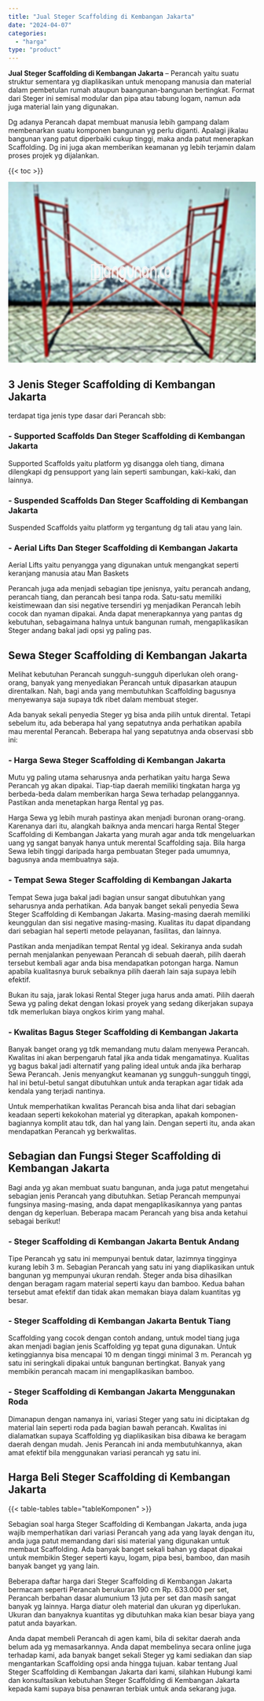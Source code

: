 ```yaml
---
title: "Jual Steger Scaffolding di Kembangan Jakarta"
date: "2024-04-07"
categories: 
  - "harga"
type: "product"
---
```


**Jual Steger Scaffolding di Kembangan Jakarta** – Perancah yaitu suatu struktur sementara yg diaplikasikan untuk menopang manusia dan material dalam pembetulan rumah ataupun baangunan-bangunan bertingkat. Format dari Steger ini semisal modular dan pipa atau tabung logam, namun ada juga material lain yang digunakan.

Dg adanya Perancah dapat membuat manusia lebih gampang dalam membenarkan suatu komponen bangunan yg perlu diganti. Apalagi jikalau bangunan yang patut diperbaiki cukup tinggi, maka anda patut menerapkan Scaffolding. Dg ini juga akan memberikan keamanan yg lebih terjamin dalam proses projek yg dijalankan.

{{< toc >}}

![Jual Steger Scaffolding di Kembangan Jakarta](/images/sewa-scaffolding-steger-01.png)

## 3 Jenis Steger Scaffolding di Kembangan Jakarta

terdapat tiga jenis type dasar dari Perancah sbb:

### \- Supported Scaffolds Dan Steger Scaffolding di Kembangan Jakarta

Supported Scaffolds yaitu platform yg disangga oleh tiang, dimana dilengkapi dg pensupport yang lain seperti sambungan, kaki-kaki, dan lainnya.

### \- Suspended Scaffolds Dan Steger Scaffolding di Kembangan Jakarta

Suspended Scaffolds yaitu platform yg tergantung dg tali atau yang lain.

### \- Aerial Lifts Dan Steger Scaffolding di Kembangan Jakarta

Aerial Lifts yaitu penyangga yang digunakan untuk mengangkat seperti keranjang manusia atau Man Baskets

Perancah juga ada menjadi sebagian tipe jenisnya, yaitu perancah andang, perancah tiang, dan perancah besi tanpa roda. Satu-satu memiliki keistimewaan dan sisi negative tersendiri yg menjadikan Perancah lebih cocok dan nyaman dipakai. Anda dapat menerapkannya yang pantas dg kebutuhan, sebagaimana halnya untuk bangunan rumah, mengaplikasikan Steger andang bakal jadi opsi yg paling pas.

## Sewa Steger Scaffolding di Kembangan Jakarta

Melihat kebutuhan Perancah sungguh-sungguh diperlukan oleh orang-orang, banyak yang menyediakan Perancah untuk dipasarkan ataupun direntalkan. Nah, bagi anda yang membutuhkan Scaffolding bagusnya menyewanya saja supaya tdk ribet dalam membuat steger.

Ada banyak sekali penyedia Steger yg bisa anda pilih untuk dirental. Tetapi sebelum itu, ada beberapa hal yang sepatutnya anda perhatikan apabila mau merental Perancah. Beberapa hal yang sepatutnya anda observasi sbb ini:

### \- Harga Sewa Steger Scaffolding di Kembangan Jakarta

Mutu yg paling utama seharusnya anda perhatikan yaitu harga Sewa Perancah yg akan dipakai. Tiap-tiap daerah memiliki tingkatan harga yg berbeda-beda dalam memberikan harga Sewa terhadap pelanggannya. Pastikan anda menetapkan harga Rental yg pas.

Harga Sewa yg lebih murah pastinya akan menjadi buronan orang-orang. Karenanya dari itu, alangkah baiknya anda mencari harga Rental Steger Scaffolding di Kembangan Jakarta yang murah agar anda tdk mengeluarkan uang yg sangat banyak hanya untuk merental Scaffolding saja. Bila harga Sewa lebih tinggi daripada harga pembuatan Steger pada umumnya, bagusnya anda membuatnya saja.

### \- Tempat Sewa Steger Scaffolding di Kembangan Jakarta

Tempat Sewa juga bakal jadi bagian unsur sangat dibutuhkan yang seharusnya anda perhatikan. Ada banyak banget sekali penyedia Sewa Steger Scaffolding di Kembangan Jakarta. Masing-masing daerah memiliki keunggulan dan sisi negative masing-masing. Kualitas itu dapat dipandang dari sebagian hal seperti metode pelayanan, fasilitas, dan lainnya.

Pastikan anda menjadikan tempat Rental yg ideal. Sekiranya anda sudah pernah menjalankan penyewaan Perancah di sebuah daerah, pilih daerah tersebut kembali agar anda bisa mendapatkan potongan harga. Namun apabila kualitasnya buruk sebaiknya pilih daerah lain saja supaya lebih efektif.

Bukan itu saja, jarak lokasi Rental Steger juga harus anda amati. Pilih daerah Sewa yg paling dekat dengan lokasi proyek yang sedang dikerjakan supaya tdk memerlukan biaya ongkos kirim yang mahal.

### \- Kwalitas Bagus Steger Scaffolding di Kembangan Jakarta

Banyak banget orang yg tdk memandang mutu dalam menyewa Perancah. Kwalitas ini akan berpengaruh fatal jika anda tidak mengamatinya. Kualitas yg bagus bakal jadi alternatif yang paling ideal untuk anda jika berharap Sewa Perancah. Jenis menyangkut keamanan yg sungguh-sungguh tinggi, hal ini betul-betul sangat dibutuhkan untuk anda terapkan agar tidak ada kendala yang terjadi nantinya.

Untuk memperhatikan kwalitas Perancah bisa anda lihat dari sebagian keadaan seperti kekokohan material yg diterapkan, apakah komponen-bagiannya komplit atau tdk, dan hal yang lain. Dengan seperti itu, anda akan mendapatkan Perancah yg berkwalitas.

## Sebagian dan Fungsi Steger Scaffolding di Kembangan Jakarta

Bagi anda yg akan membuat suatu bangunan, anda juga patut mengetahui sebagian jenis Perancah yang dibutuhkan. Setiap Perancah mempunyai fungsinya masing-masing, anda dapat mengaplikasikannya yang pantas dengan dg keperluan. Beberapa macam Perancah yang bisa anda ketahui sebagai berikut!

### \- Steger Scaffolding di Kembangan Jakarta Bentuk Andang

Tipe Perancah yg satu ini mempunyai bentuk datar, lazimnya tingginya kurang lebih 3 m. Sebagian Perancah yang satu ini yang diaplikasikan untuk bangunan yg mempunyai ukuran rendah. Steger anda bisa dihasilkan dengan beragam ragam material seperti kayu dan bamboo. Kedua bahan tersebut amat efektif dan tidak akan memakan biaya dalam kuantitas yg besar.

### \- Steger Scaffolding di Kembangan Jakarta Bentuk Tiang

Scaffolding yang cocok dengan contoh andang, untuk model tiang juga akan menjadi bagian jenis Scaffolding yg tepat guna digunakan. Untuk ketinggiannya bisa mencapai 10 m dengan tinggi minimal 3 m. Perancah yg satu ini seringkali dipakai untuk bangunan bertingkat. Banyak yang membikin perancah macam ini mengaplikasikan bamboo.

### \- Steger Scaffolding di Kembangan Jakarta Menggunakan Roda

Dimanapun dengan namanya ini, variasi Steger yang satu ini diciptakan dg material lain seperti roda pada bagian bawah perancah. Kwalitas ini dialamatkan supaya Scaffolding yg diaplikasikan bisa dibawa ke beragam daerah dengan mudah. Jenis Perancah ini anda membutuhkannya, akan amat efektif bila menggunakan variasi perancah yg satu ini.

## Harga Beli Steger Scaffolding di Kembangan Jakarta

{{< table-tables table="tableKomponen" >}}

Sebagian soal harga Steger Scaffolding di Kembangan Jakarta, anda juga wajib memperhatikan dari variasi Perancah yang ada yang layak dengan itu, anda juga patut memandang dari sisi material yang digunakan untuk membaut Scaffolding. Ada banyak banget sekali bahan yg dapat dipakai untuk membikin Steger seperti kayu, logam, pipa besi, bamboo, dan masih banyak banget yg yang lain.

Beberapa daftar harga dari Steger Scaffolding di Kembangan Jakarta bermacam seperti Perancah berukuran 190 cm Rp. 633.000 per set, Perancah berbahan dasar alumunium 13 juta per set dan masih sangat banyak yg lainnya. Harga diatur oleh material dan ukuran yg diperlukan. Ukuran dan banyaknya kuantitas yg dibutuhkan maka kian besar biaya yang patut anda bayarkan.

Anda dapat membeli Perancah di agen kami, bila di sekitar daerah anda belum ada yg memasarkannya. Anda dapat membelinya secara online juga terhadap kami, ada banyak banget sekali Steger yg kami sediakan dan siap mengantarkan Scaffolding opsi anda hingga tujuan. kabar tentang Jual Steger Scaffolding di Kembangan Jakarta dari kami, silahkan Hubungi kami dan konsultasikan kebutuhan Steger Scaffolding di Kembangan Jakarta kepada kami supaya bisa penawran terbiak untuk anda sekarang juga.
